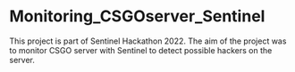 # Monitoring_CSGOserver_Sentinel
This project is part of Sentinel Hackathon 2022. The aim of the project was to monitor CSGO server with Sentinel to detect possible hackers on the server.

